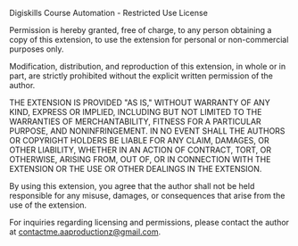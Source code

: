 Digiskills Course Automation - Restricted Use License

Permission is hereby granted, free of charge, to any person obtaining a copy of this extension, to use the extension for personal or non-commercial purposes only.

Modification, distribution, and reproduction of this extension, in whole or in part, are strictly prohibited without the explicit written permission of the author.

THE EXTENSION IS PROVIDED "AS IS," WITHOUT WARRANTY OF ANY KIND, EXPRESS OR IMPLIED, INCLUDING BUT NOT LIMITED TO THE WARRANTIES OF MERCHANTABILITY, FITNESS FOR A PARTICULAR PURPOSE, AND NONINFRINGEMENT. IN NO EVENT SHALL THE AUTHORS OR COPYRIGHT HOLDERS BE LIABLE FOR ANY CLAIM, DAMAGES, OR OTHER LIABILITY, WHETHER IN AN ACTION OF CONTRACT, TORT, OR OTHERWISE, ARISING FROM, OUT OF, OR IN CONNECTION WITH THE EXTENSION OR THE USE OR OTHER DEALINGS IN THE EXTENSION.

By using this extension, you agree that the author shall not be held responsible for any misuse, damages, or consequences that arise from the use of the extension.

For inquiries regarding licensing and permissions, please contact the author at contactme.aaproductionz@gmail.com.
